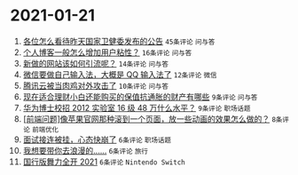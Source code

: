 # 2021-01-21

1. [各位怎么看待昨天国家卫健委发布的公告](https://www.v2ex.com/t/746893) `45条评论` `问与答`
1. [个人博客一般怎么增加用户粘性？](https://www.v2ex.com/t/746884) `16条评论` `问与答`
1. [新做的网站该如何引流呢？](https://www.v2ex.com/t/746885) `14条评论` `问与答`
1. [微信要做自己输入法，大概是 QQ 输入法了](https://www.v2ex.com/t/746879) `12条评论` `微信`
1. [腾讯云被当肉鸡对外攻击了](https://www.v2ex.com/t/746878) `10条评论` `问与答`
1. [现在适合理财小白还能购买的保值抗通胀的财产有哪些](https://www.v2ex.com/t/746888) `9条评论` `问与答`
1. [华为博士校招 2012 实验室 16 级 48 万什么水平？](https://www.v2ex.com/t/746875) `9条评论` `职场话题`
1. [[前端问题]像苹果官网那种滚到一个页面，放一些动画的效果怎么做的？](https://www.v2ex.com/t/746894) `8条评论` `前端优化`
1. [面试接连被挂，心态快崩了](https://www.v2ex.com/t/746898) `6条评论` `职场话题`
1. [我想要带你去浪漫的……](https://www.v2ex.com/t/746889) `6条评论` `旅行`
1. [国行版舞力全开 2021](https://www.v2ex.com/t/746886) `6条评论` `Nintendo Switch`
